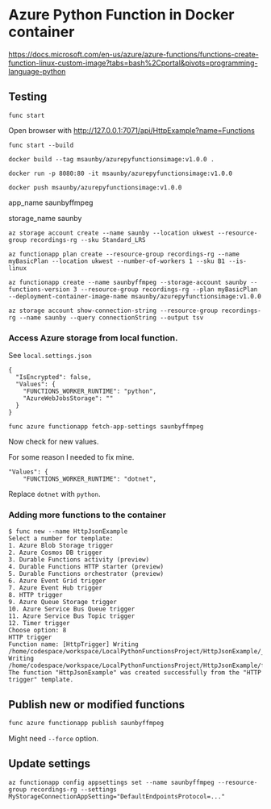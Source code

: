 # Azure Python Function in Docker container

<https://docs.microsoft.com/en-us/azure/azure-functions/functions-create-function-linux-custom-image?tabs=bash%2Cportal&pivots=programming-language-python>

## Testing

```
func start
```

Open browser with <http://127.0.0.1:7071/api/HttpExample?name=Functions>


```
func start --build

docker build --tag msaunby/azurepyfunctionsimage:v1.0.0 .

docker run -p 8080:80 -it msaunby/azurepyfunctionsimage:v1.0.0

docker push msaunby/azurepyfunctionsimage:v1.0.0
```

app_name saunbyffmpeg

storage_name saunby


```
az storage account create --name saunby --location ukwest --resource-group recordings-rg --sku Standard_LRS

az functionapp plan create --resource-group recordings-rg --name myBasicPlan --location ukwest --number-of-workers 1 --sku B1 --is-linux
```


```
az functionapp create --name saunbyffmpeg --storage-account saunby --functions-version 3 --resource-group recordings-rg --plan myBasicPlan --deployment-container-image-name msaunby/azurepyfunctionsimage:v1.0.0

az storage account show-connection-string --resource-group recordings-rg --name saunby --query connectionString --output tsv
```

### Access Azure storage from local function.

See ```local.settings.json```

```
{
  "IsEncrypted": false,
  "Values": {
    "FUNCTIONS_WORKER_RUNTIME": "python",
    "AzureWebJobsStorage": ""
  }
}
```

```
func azure functionapp fetch-app-settings saunbyffmpeg
```

Now check for new values.

For some reason I needed to fix mine.

```
"Values": {
    "FUNCTIONS_WORKER_RUNTIME": "dotnet",
```

Replace ```dotnet``` with ```python```.

### Adding more functions to the container

```
$ func new --name HttpJsonExample
Select a number for template:
1. Azure Blob Storage trigger
2. Azure Cosmos DB trigger
3. Durable Functions activity (preview)
4. Durable Functions HTTP starter (preview)
5. Durable Functions orchestrator (preview)
6. Azure Event Grid trigger
7. Azure Event Hub trigger
8. HTTP trigger
9. Azure Queue Storage trigger
10. Azure Service Bus Queue trigger
11. Azure Service Bus Topic trigger
12. Timer trigger
Choose option: 8
HTTP trigger
Function name: [HttpTrigger] Writing /home/codespace/workspace/LocalPythonFunctionsProject/HttpJsonExample/__init__.py
Writing /home/codespace/workspace/LocalPythonFunctionsProject/HttpJsonExample/function.json
The function "HttpJsonExample" was created successfully from the "HTTP trigger" template.
```

## Publish new or modified functions

```sh
func azure functionapp publish saunbyffmpeg
```

Might need ```--force``` option.

## Update settings

```
az functionapp config appsettings set --name saunbyffmpeg --resource-group recordings-rg --settings MyStorageConnectionAppSetting="DefaultEndpointsProtocol=..."
```